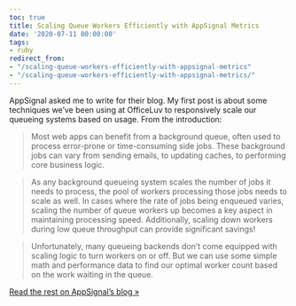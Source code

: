 ```yaml
---
toc: true
title: Scaling Queue Workers Efficiently with AppSignal Metrics
date: '2020-07-11 00:00:00'
tags:
- ruby
redirect_from:
- "/scaling-queue-workers-efficiently-with-appsignal-metrics"
- "/scaling-queue-workers-efficiently-with-appsignal-metrics/"
---
```


AppSignal asked me to write for their blog. My first post is about some techniques we’ve been using at OfficeLuv to responsively scale our queueing systems based on usage. From the introduction:

> Most web apps can benefit from a background queue, often used to process error-prone or time-consuming side jobs. These background jobs can vary from sending emails, to updating caches, to performing core business logic.

> As any background queueing system scales the number of jobs it needs to process, the pool of workers processing those jobs needs to scale as well. In cases where the rate of jobs being enqueued varies, scaling the number of queue workers up becomes a key aspect in maintaining processing speed. Additionally, scaling down workers during low queue throughput can provide significant savings!

> Unfortunately, many queueing backends don’t come equipped with scaling logic to turn workers on or off. But we can use some simple math and performance data to find our optimal worker count based on the work waiting in the queue.

[Read the rest on AppSignal’s blog »](https://blog.appsignal.com/2020/07/08/scaling-queue-workers-efficiently-with-appsignal-metrics.html)

